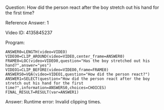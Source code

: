 Question: How did the person react after the boy stretch out his hand for the first time?

Reference Answer: 1

Video ID: 4135845237

Program:

```
ANSWER0=LENGTH(video=VIDEO)
VIDEO0=CLIP_AROUND(video=VIDEO,center_frame=ANSWER0)
FRAME0=LOC(video=VIDEO0,question="Has the boy stretched out his hand?",answer="yes")
VIDEO1=CLIP_BEFORE(video=VIDEO0,frame=FRAME0)
ANSWERS0=VQA(video=VIDEO1,question="How did the person react?")
ANSWER1=SELECT(question="How did the person react after the boy stretch out his hand for the first time?",information=ANSWERS0,choices=CHOICES)
FINAL_RESULT=RESULT(var=ANSWER1)
```
Answer: Runtime error: Invalid clipping times.

